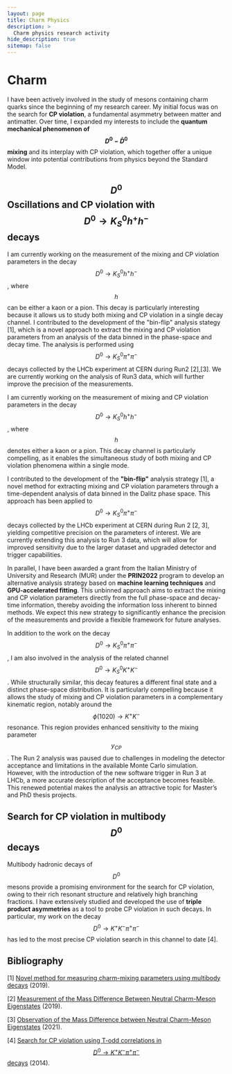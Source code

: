 ```yaml
---
layout: page
title: Charm Physics
description: >
  Charm physics research activity
hide_description: true
sitemap: false
---
```


# Charm

I have been actively involved in the study of mesons containing charm quarks since the beginning of my research career. My initial focus was on the search for **CP violation**, a fundamental asymmetry between matter and antimatter. Over time, I expanded my interests to include the **quantum mechanical phenomenon of $$ D^0-\bar{D}^0 $$ mixing** and its interplay with CP violation, which together offer a unique window into potential contributions from physics beyond the Standard Model.


## $$ D^0 $$ Oscillations and CP violation with $$ D^0 \to K^0_S h^+h^- $$ decays

I am currently working on the measurement of the mixing and CP violation parameters in the decay $$ D^0 \to K^0_S h^+h^- $$, where $$ h $$ can be either a kaon or a pion. This decay is particularly interesting because it allows us to study both mixing and CP violation in a single decay channel. 
I contributed to the development of the "bin-flip" analysis stategy [1], which is a novel approach to extract the mixing and CP violation parameters from an analysis of the data binned in the phase-space and decay time. The analysis is performed using $$ D^0 \to K^0_S π^+π^- $$ decays collected by the LHCb experiment at CERN during Run2 [2],[3].
We are currently working on the analysis of Run3 data, which will further improve the precision of the measurements.

I am currently working on the measurement of mixing and CP violation parameters in the decay $$ D^0 \to K^0_S h^+h^- $$, where $$ h $$ denotes either a kaon or a pion. This decay channel is particularly compelling, as it enables the simultaneous study of both mixing and CP violation phenomena within a single mode.

I contributed to the development of the **"bin-flip"** analysis strategy [1], a novel method for extracting mixing and CP violation parameters through a time-dependent analysis of data binned in the Dalitz phase space. This approach has been applied to $$ D^0 \to K^0_S \pi^+\pi^- $$ decays collected by the LHCb experiment at CERN during Run 2 [2, 3], yielding competitive precision on the parameters of interest. We are currently extending this analysis to Run 3 data, which will allow for improved sensitivity due to the larger dataset and upgraded detector and trigger capabilities.

In parallel, I have been awarded a grant from the Italian Ministry of University and Research (MUR) under the **PRIN2022** program to develop an alternative analysis strategy based on **machine learning techniques** and **GPU-accelerated fitting**. This unbinned approach aims to extract the mixing and CP violation parameters directly from the full phase-space and decay-time information, thereby avoiding the information loss inherent to binned methods. We expect this new strategy to significantly enhance the precision of the measurements and provide a flexible framework for future analyses.

In addition to the work on the decay $$ D^0 \to K^0_S π^+π^- $$, I am also involved in the analysis of the related channel $$ D^0 \to K^0_S K^+K^- $$. While structurally similar, this decay features a different final state and a distinct phase-space distribution. It is particularly compelling because it allows the study of mixing and CP violation parameters in a complementary kinematic region, notably around the $$ \phi(1020) \to K^+K^- $$ resonance. This region provides enhanced sensitivity to the mixing parameter $$ y_{CP} $$.
The Run 2 analysis was paused due to challenges in modeling the detector acceptance and limitations in the available Monte Carlo simulation. However, with the introduction of the new software trigger in Run 3 at LHCb, a more accurate description of the acceptance becomes feasible. This renewed potential makes the analysis an attractive topic for Master’s and PhD thesis projects.


## Search for CP violation in multibody $$ D^0 $$ decays

Multibody hadronic decays of $$ D^0 $$ mesons provide a promising environment for the search for CP violation, owing to their rich resonant structure and relatively high branching fractions. I have extensively studied and developed the use of **triple product asymmetries** as a tool to probe CP violation in such decays. In particular, my work on the decay $$ D^0 \to K^+K^-\pi^+\pi^- $$ has led to the most precise CP violation search in this channel to date [4].


## Bibliography

[1] [Novel method for measuring charm-mixing parameters using multibody decays](https://journals.aps.org/prd/abstract/10.1103/PhysRevD.99.012007) (2019).

[2] [Measurement of the Mass Difference Between Neutral Charm-Meson Eigenstates](https://journals.aps.org/prl/abstract/10.1103/PhysRevLett.122.231802) (2019).

[3] [Observation of the Mass Difference between Neutral Charm-Meson Eigenstates](https://journals.aps.org/prl/abstract/10.1103/PhysRevLett.127.111801) (2021).

[4] [Search for CP violation using T-odd correlations in $$ D^0 \to K^+K^-\pi^+\pi^- $$ decays](https://doi.org/10.1007/JHEP10(2014)005) (2014).